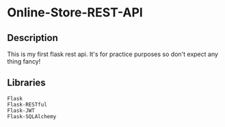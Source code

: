 # Online-Store-REST-API

## Description

This is my first flask rest api. It's for practice purposes so don't expect any thing fancy!

## Libraries

```
Flask
Flask-RESTful
Flask-JWT
Flask-SQLAlchemy
```
